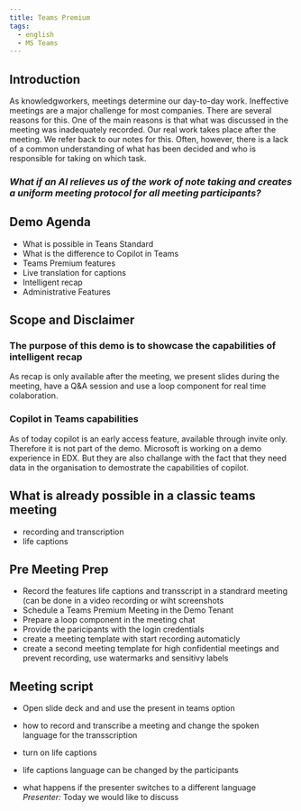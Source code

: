 ```yaml
---
title: Teams Premium
tags:
  - english
  - MS Teams
---
```


## Introduction
As knowledgworkers, meetings determine our day-to-day work. Ineffective meetings are a major challenge for most companies. There are several reasons for this. One of the main reasons is that what was discussed in the meeting was inadequately recorded.
Our real work takes place after the meeting. We refer back to our notes for this. Often, however, there is a lack of a common understanding of what has been decided and who is responsible for taking on which task.
### *What if an AI relieves us of the work of note taking and creates a uniform meeting protocol for all meeting participants?*

## Demo Agenda
- What is possible in Teans Standard
- What is the difference to Copilot in Teams
- Teams Premium features
-   Live translation for captions
-   Intelligent recap
- Administrative Features

## Scope and Disclaimer
### The purpose of this demo is to showcase the capabilities of intelligent recap
As recap is only available after the meeting, we present slides during the meeting, have a Q&A session and use a loop component for real time colaboration.
### Copilot in Teams capabilities
As of today copilot is an early access feature, available through invite only. Therefore it is not part of the demo.
Microsoft is working on a demo experience in EDX. But they are also challange with the fact that they need data in the organisation to demostrate the capabilities of copilot.

## What is already possible in a classic teams meeting
- recording and transcription
- life captions

## Pre Meeting Prep
- Record the features life captions and transscript in a standrard meeting (can be done in a video recording or wiht screenshots
- Schedule a Teams Premium Meeting in the Demo Tenant
- Prepare a loop component in the meeting chat
- Provide the paricipants with the login credentials
- create a meeting template with start recording automaticly
- create a second meeting template for high confidential meetings and prevent recording, use watermarks and sensitivy labels

## Meeting script
- Open slide deck and and use the present in teams option

- how to record and transcribe a meeting and change the spoken language for the transscription
-  turn on life captions
  - life captions language can be changed by the participants
  - what happens if the presenter switches to a different language
*Presenter:*
Today we would like to discuss
